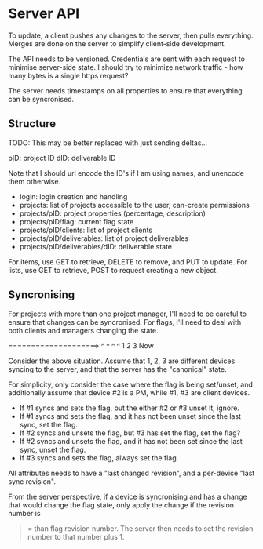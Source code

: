 # Server API #

To update, a client pushes any changes to the server, then pulls everything.
Merges are done on the server to simplify client-side development.

The API needs to be versioned.
Credentials are sent with each request to minimise server-side state.
I should try to minimize network traffic - how many bytes is a single https
request?

The server needs timestamps on all properties to ensure that everything can be
syncronised.


## Structure ##

TODO: This may be better replaced with just sending deltas...

pID: project ID
dID: deliverable ID

Note that I should url encode the ID's if I am using names, and unencode them
otherwise.

- login: login creation and handling
- projects: list of projects accessible to the user, can-create permissions
- projects/pID: project properties (percentage, description)
- projects/pID/flag: current flag state
- projects/pID/clients: list of project clients
- projects/pID/deliverables: list of project deliverables
- projects/pID/deliverables/dID: deliverable state

For items, use GET to retrieve, DELETE to remove, and PUT to update.
For lists, use GET to retrieve, POST to request creating a new object.


## Syncronising ##

For projects with more than one project manager, I'll need to be careful to
ensure that changes can be syncronised.
For flags, I'll need to deal with both clients and managers changing the state.

====================>
  ^     ^    ^    ^
  1     2    3   Now

Consider the above situation. Assume that 1, 2, 3 are different devices syncing
to the server, and that the server has the "canonical" state.

For simplicity, only consider the case where the flag is being set/unset, and
additionally assume that device #2 is a PM, while #1, #3 are client devices.

- If #1 syncs and sets the flag, but the either #2 or #3 unset it, ignore.
- If #1 syncs and sets the flag, and it has not been unset since the last
  sync, set the flag.
- If #2 syncs and unsets the flag, but #3 has set the flag, set the flag?
- If #2 syncs and unsets the flag, and it has not been set since the last
  sync, unset the flag.
- If #3 syncs and sets the flag, always set the flag.

All attributes needs to have a "last changed revision", and a per-device
"last sync revision".

From the server perspective, if a device is syncronising and has a change that
would change the flag state, only apply the change if the revision number is
>= than flag revision number.
The server then needs to set the revision number to that number plus 1.

